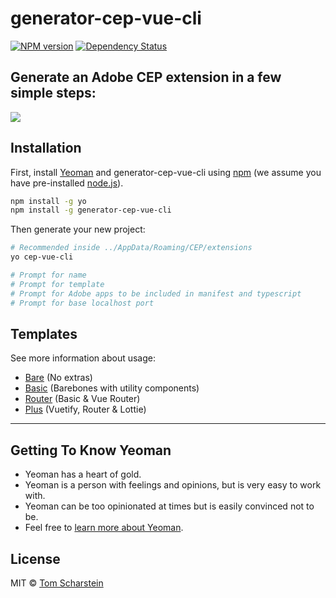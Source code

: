 # generator-cep-vue-cli

[![NPM version][npm-image]][npm-url] [![Dependency Status][daviddm-image]][daviddm-url]

## Generate an Adobe CEP extension in a few simple steps:

![](https://thumbs.gfycat.com/GloriousAlarmingInchworm-size_restricted.gif)

## Installation

First, install [Yeoman](http://yeoman.io) and generator-cep-vue-cli using [npm](https://www.npmjs.com/) (we assume you have pre-installed [node.js](https://nodejs.org/)).

```bash
npm install -g yo
npm install -g generator-cep-vue-cli
```

Then generate your new project:

```bash
# Recommended inside ../AppData/Roaming/CEP/extensions
yo cep-vue-cli

# Prompt for name
# Prompt for template
# Prompt for Adobe apps to be included in manifest and typescript
# Prompt for base localhost port
```

## Templates

See more information about usage:

- [Bare](https://github.com/Inventsable/cep-vue-cli-bare) (No extras)
- [Basic](https://github.com/Inventsable/cep-vue-cli-basic) (Barebones with utility components)
- [Router](https://github.com/Inventsable/cep-vue-cli-router) (Basic & Vue Router)
- [Plus](https://github.com/Inventsable/cep-vue-cli-plus) (Vuetify, Router & Lottie)

---

## Getting To Know Yeoman

- Yeoman has a heart of gold.
- Yeoman is a person with feelings and opinions, but is very easy to work with.
- Yeoman can be too opinionated at times but is easily convinced not to be.
- Feel free to [learn more about Yeoman](http://yeoman.io/).

## License

MIT © [Tom Scharstein](www.inventsable.cc)

[npm-image]: https://badge.fury.io/js/generator-cep-vue-cli.svg
[npm-url]: https://npmjs.org/package/generator-cep-vue-cli
[travis-image]: https://travis-ci.org/Inventsable/generator-cep-vue-cli.svg?branch=master
[travis-url]: https://travis-ci.org/Inventsable/generator-cep-vue-cli
[daviddm-image]: https://david-dm.org/Inventsable/generator-cep-vue-cli.svg?theme=shields.io
[daviddm-url]: https://david-dm.org/Inventsable/generator-cep-vue-cli
